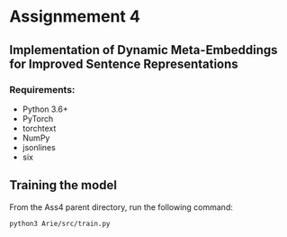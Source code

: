 # Assignmement 4
## Implementation of Dynamic Meta-Embeddings for Improved Sentence Representations

### Requirements:
* Python 3.6+
* PyTorch 
* torchtext 
* NumPy
* jsonlines
* six  

## Training the model 
From the Ass4 parent directory, run the following command:
  
`python3 Arie/src/train.py`


